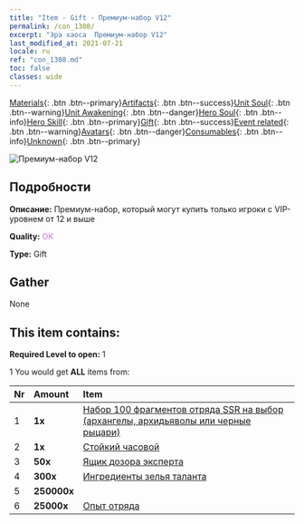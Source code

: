 ```yaml
---
title: "Item - Gift - Премиум-набор V12"
permalink: /con_1308/
excerpt: "Эра хаоса  Премиум-набор V12"
last_modified_at: 2021-07-21
locale: ru
ref: "con_1308.md"
toc: false
classes: wide
---
```

 [Materials](/ItemsRU/){: .btn .btn--primary}[Artifacts](/ItemsRU/Artifacts/){: .btn .btn--success}[Unit Soul](/ItemsRU/UnitSoul/){: .btn .btn--warning}[Unit Awakening](/ItemsRU/UnitAwakening/){: .btn .btn--danger}[Hero Soul](/ItemsRU/HeroSoul/){: .btn .btn--info}[Hero Skill](/ItemsRU/HeroSkill/){: .btn .btn--primary}[Gift](/ItemsRU/Gift/){: .btn .btn--success}[Event related](/ItemsRU/Events/){: .btn .btn--warning}[Avatars](/ItemsRU/Avatars/){: .btn .btn--danger}[Consumables](/ItemsRU/Consumables/){: .btn .btn--info}[Unknown](/ItemsRU/Unknown/){: .btn .btn--primary}

 ![Премиум-набор V12](/images/t/i_905012.png)

## Подробности
 **Описание:** Премиум-набор, который могут купить только игроки с VIP-уровнем от 12 и выше

 **Quality:** <span style="color: #DA70D6">OK</span>

 **Type:** Gift

## Gather

  None

## This item contains:

 **Required Level to open:** 1

 1 You would get **ALL** items  from:

  | Nr | Amount |     Item    |
  |:---|:-------|:------------|
  | 1 |  **1x** | [Набор 100 фрагментов отряда SSR на выбор (архангелы, архидьяволы или черные рыцари)](/ItemsRU/con_1321/) |  | 
  | 2 |  **1x** | [Стойкий часовой](/ItemsRU/art_133/) |  | 
  | 3 |  **50x** | [Ящик дозора эксперта](/ItemsRU/con_776/) |  | 
  | 4 |  **300x** | [Ингредиенты зелья таланта](/ItemsRU/con_1120/) |  | 
  | 5 |  **250000x** | <i class="fas fa-coins"/> |  | 
  | 6 |  **25000x** | [Опыт отряда](/ItemsRU/con_902/) |  | 
